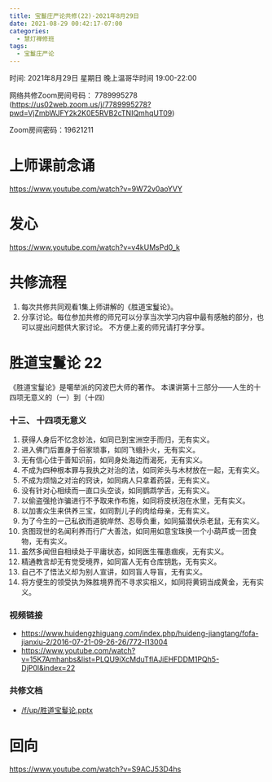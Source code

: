```yaml
---
title: 宝鬘庄严论共修(22)-2021年8月29日
date: 2021-08-29 00:42:17-07:00
categories:
  - 慧灯禅修班
tags:
  - 宝鬘庄严论
---
```

<!--StartFragment-->
时间: 2021年8月29日 星期日 晚上温哥华时间 19:00-22:00

网络共修Zoom房间号码： 7789995278 (<https://us02web.zoom.us/j/7789995278?pwd=VjZmbWJFY2k2K0E5RVB2cTNIQmhqUT09>)

Zoom房间密码：19621211

# 上师课前念诵

<https://www.youtube.com/watch?v=9W72v0aoYVY>

# 发心

<https://www.youtube.com/watch?v=v4kUMsPd0_k>

# 共修流程

1. 每次共修共同观看1集上师讲解的《胜道宝鬘论》。
2. 分享讨论。每位参加共修的师兄可以分享当次学习内容中最有感触的部分，也可以提出问题供大家讨论。 不方便上麦的师兄请打字分享。

# 胜道宝鬘论 22

《胜道宝鬘论》是噶举派的冈波巴大师的著作。 本课讲第十三部分——人生的十四项无意义的（一）到（十四）


### 十三、 十四项无意义
1. 获得人身后不忆念妙法，如同已到宝洲空手而归，无有实义。
2. 进入佛门后置身于俗家琐事，如同飞蛾扑火，无有实义。
3. 无有信心住于善知识前，如同身处海边而渴死，无有实义。
4. 不成为四种根本罪与我执之对治的法，如同斧头与木材放在一起，无有实义。
5. 不成为烦恼之对治的窍诀，如同病人只拿着药袋，无有实义。
6. 没有针对心相续而一直口头空谈，如同鹦鹉学舌，无有实义。
7. 以偷盗强抢诈骗进行不予取来作布施，如同将皮袄泡在水里，无有实义。
8. 以加害众生来供养三宝，如同割儿子的肉给母亲，无有实义。
9. 为了今生的一己私欲而道貌岸然、忍辱负重，如同猫潜伏杀老鼠，无有实义。
10. 贪图现世的名闻利养而行广大善法，如同用如意宝珠换一个小葫芦或一团食物，无有实义。
11. 虽然多闻但自相续处于平庸状态，如同医生罹患痼疾，无有实义。
12. 精通教言却无有觉受境界，如同富人无有仓库钥匙，无有实义。
13. 自己不了悟法义却为别人宣讲，如同盲人导盲，无有实义。
14. 将方便生的领受执为殊胜境界而不寻求实相义，如同将黄铜当成黄金，无有实义。


### 视频链接

* <https://www.huidengzhiguang.com/index.php/huideng-jiangtang/fofa-jianxiu-2/2016-07-21-09-26-26/772-l13004>
* <https://www.youtube.com/watch?v=15K7Amhanbs&list=PLQU9iXcMduTflAJiEHFDDM1PQh5-DjP0l&index=22>

### 共修文档

* [/f/up/胜道宝鬘论.pptx](https://hdvblob.blob.core.windows.net/hdv/f/up/%E8%83%9C%E9%81%93%E5%AE%9D%E9%AC%98%E8%AE%BA.pptx)


# 回向

<https://www.youtube.com/watch?v=S9ACJ53D4hs>

<!--EndFragment-->

